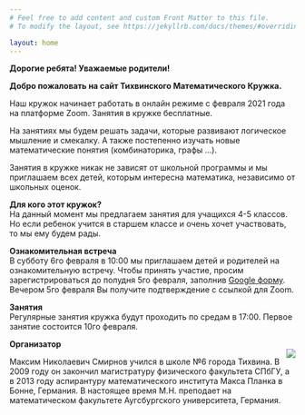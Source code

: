 ```yaml
---
# Feel free to add content and custom Front Matter to this file.
# To modify the layout, see https://jekyllrb.com/docs/themes/#overriding-theme-defaults

layout: home
---
```


<strong>Дорогие ребята! Уважаемые родители!</strong>

<strong>Добро пожаловать на сайт Тихвинского Математического Кружка.</strong>

Наш кружок начинает работать в онлайн режиме с февраля 2021 года на платформе Zoom. Занятия в кружке бесплатные.

На занятиях мы будем решать задачи, которые развивают логическое мышление и смекалку. А также постепенно изучать новые математические понятия (комбинаторика, графы ...).

Занятия в кружке никак не зависят от школьной программы и мы приглашаем всех детей, которым интересна математика, независимо от школьных оценок.

<p>
<strong>Для кого этот кружок?</strong>
<br/>
На данный момент мы предлагаем занятия для учащихся 4-5 классов. Но если ребенок учится в старшем классе и очень хочет участвовать, то мы ему будем рады.
</p>



<p>
<strong>Ознакомительная встреча</strong>
<br/>
В субботу 6го февраля в 10:00 мы приглашаем детей и родителей на ознакомительную встречу. Чтобы принять участие, просим зарегистрироваться до полудня 5го февраля, заполнив
<a href="https://docs.google.com/forms/d/e/1FAIpQLSdenMkfo545CIxowtuUlXI_qO2XaGi7tzSvRoYFFQJOEchd8Q/viewform?usp=sf_link"> Google форму</a>. Вечером 5го февраля Вы получите подтверждение с ссылкой для Zoom.
</p>

<p>
<strong>Занятия</strong>
<br/>
Регулярные занятия кружка будут проходить по средам в 17:00. Первое занятие состоится 10го февраля.
</p>


<p>
<strong>Организатор</strong>

<br/>

<img style="float: right" class="col one right" src="{{ site.baseurl }}/img/prof_pic.png">

Максим Николаевич Смирнов учился в школе №6 города Тихвина. В 2009 году он закончил магистратуру физического факультета СПбГУ, а в 2013 году аспирантуру математическoго института Макса Планка в Бонне, Германия. В настоящее время М.Н. преподает на математическом факультете Аугсбургского университета, Германия.
</p>

